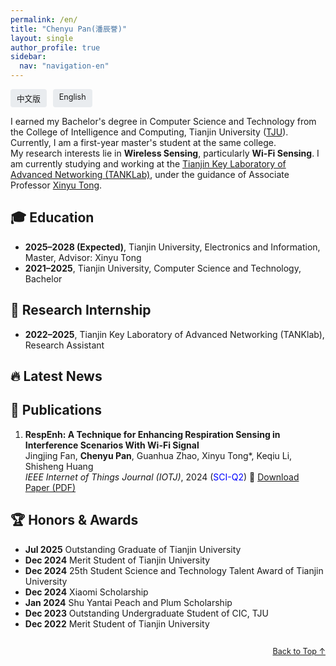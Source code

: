 ```yaml
---
permalink: /en/
title: "Chenyu Pan(潘辰誉)"
layout: single
author_profile: true
sidebar:
  nav: "navigation-en"
---
```


<!-- 语言切换按钮 -->
<div style="display: flex; justify-content: flex-start; gap: 10px; margin: 0.2em 0 0.5em;">
  <a href="/PCY.github.io/" style="font-size: 0.9em; text-decoration: none; padding: 5px 10px; background: #e9ecef; border-radius: 4px;">中文版</a>
  <a href="/PCY.github.io/en/" style="font-size: 0.9em; text-decoration: none; padding: 5px 10px; background: #e9ecef; border-radius: 4px;">English</a>
</div>

 <span id="about-me"></span>

I earned my Bachelor's degree in Computer Science and Technology from the College of Intelligence and Computing, Tianjin University ([TJU](https://cic.tju.edu.cn/)). Currently, I am a first-year master's student at the same college.  
My research interests lie in **Wireless Sensing**, particularly **Wi-Fi Sensing**. I am currently studying and working at the [Tianjin Key Laboratory of Advanced Networking (TANKLab)](http://tj.teacher.360eol.com/teacherBasic/preview?teacherId=12111), under the guidance of Associate Professor [Xinyu Tong](https://cic.tju.edu.cn/faculty/tongxinyu/index.html).


## <span id="education">🎓 Education</span>

- **2025–2028 (Expected)**, Tianjin University, Electronics and Information, Master, Advisor: Xinyu Tong
- **2021–2025**, Tianjin University, Computer Science and Technology, Bachelor



## <span id="research">🔬 Research Internship</span>

- **2022–2025**, Tianjin Key Laboratory of Advanced Networking (TANKlab), Research Assistant



## <span id="news">🔥 Latest News</span>



## <span id="publications">📝 Publications</span>

1. **RespEnh: A Technique for Enhancing Respiration Sensing in Interference Scenarios With Wi-Fi Signal**  
   Jingjing Fan, **Chenyu Pan**, Guanhua Zhao, Xinyu Tong\*, Keqiu Li, Shisheng Huang  
   *IEEE Internet of Things Journal (IOTJ)*, 2024 (<font color="blue">SCI-Q2</font>) 📄 [Download Paper (PDF)](/PCY.github.io/files/RespEnh_A_Technique_for_Enhancing_Respiration_Sensing_in_Interference_Scenarios_With_Wi-Fi_Signal.pdf)



## <span id="awards">🏆 Honors & Awards</span>

- **Jul 2025** Outstanding Graduate of Tianjin University
- **Dec 2024** Merit Student of Tianjin University
- **Dec 2024** 25th Student Science and Technology Talent Award of Tianjin University
- **Dec 2024** Xiaomi Scholarship
- **Jan 2024** Shu Yantai Peach and Plum Scholarship
- **Dec 2023** Outstanding Undergraduate Student of CIC, TJU
- **Dec 2022** Merit Student of Tianjin University



<div style="text-align: right; margin-top: 2em;">
  <a href="#about-me" style="font-size: 0.9em;">Back to Top ↑</a>
</div>

<script async src="//busuanzi.ibruce.info/busuanzi/2.3/busuanzi.pure.mini.js"></script>

<!-- <div class="busuanzi-counter-en">
  <span id="busuanzi_container_page_pv">
    📖 Page Views: <span id="busuanzi_value_page_pv"></span>
  </span>
  <span id="busuanzi_container_site_pv">
      🚀 Total Visits: <span id="busuanzi_value_site_pv"></span>
  </span>
  <span id="busuanzi_container_site_uv">
      👥 Unique Visitors: <span id="busuanzi_value_site_uv"></span>
  </span>
</div> -->

<!-- 英文统计 -->
<div class="busuanzi-container en" id="busuanzi-container-en" style="display: none; font-size: 14px; color: #555; margin: 1em 0; line-height: 1.8;">
  <p>📖 Page Views: <span id="busuanzi_page_pv">Loading...</span></p>
  <p>👥 Page Visitors: <span id="busuanzi_page_uv">Loading...</span></p>
  <p>🚀 Total Site Visits: <span id="busuanzi_site_pv">Loading...</span></p>
  <p>🌐 Total Unique Visitors: <span id="busuanzi_site_uv">Loading...</span></p>
</div>


<style>
.busuanzi-container {
  background: #f9f9f9;
  border: 1px solid #eee;
  border-radius: 8px;
  padding: 12px 16px;
  font-family: -apple-system, BlinkMacSystemFont, 'Segoe UI', Roboto, sans-serif;
  box-shadow: 0 1px 3px rgba(0,0,0,0.1);
}

.busuanzi-container span[ id^="busuanzi_" ] {
  font-weight: 600;
  color: #e74c3c;
}
</style>